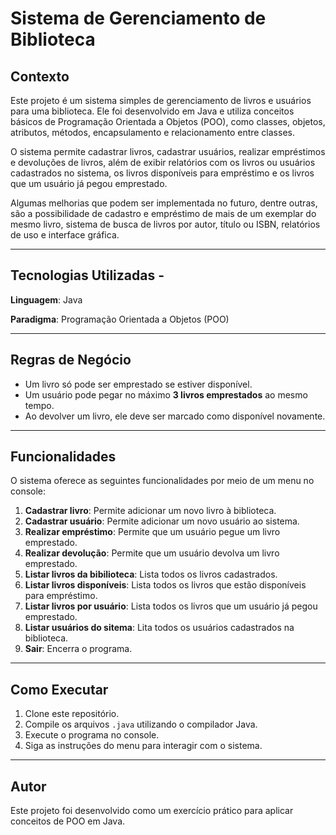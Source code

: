 # Sistema de Gerenciamento de Biblioteca

## Contexto
Este projeto é um sistema simples de gerenciamento de livros e usuários para uma biblioteca. 
Ele foi desenvolvido em Java e utiliza conceitos básicos de Programação Orientada a Objetos (POO), 
como classes, objetos, atributos, métodos, encapsulamento e relacionamento entre classes.

O sistema permite cadastrar livros, cadastrar usuários, realizar empréstimos e devoluções de livros, 
além de exibir relatórios com os livros ou usuários cadastrados no sistema, os livros disponíveis 
para empréstimo e os livros que um usuário já pegou emprestado.

Algumas melhorias que podem ser implementada no futuro, dentre outras, são a possibilidade de cadastro e empréstimo de 
mais de um exemplar do mesmo livro, sistema de busca de livros por autor, título ou ISBN, relatórios de 
uso e interface gráfica.

---

## Tecnologias Utilizadas - 
**Linguagem**: Java

**Paradigma**: Programação Orientada a Objetos (POO) 

--- 

## Regras de Negócio
- Um livro só pode ser emprestado se estiver disponível.
- Um usuário pode pegar no máximo **3 livros emprestados** ao mesmo tempo.
- Ao devolver um livro, ele deve ser marcado como disponível novamente.

---

## Funcionalidades
O sistema oferece as seguintes funcionalidades por meio de um menu no console:
1. **Cadastrar livro**: Permite adicionar um novo livro à biblioteca.
2. **Cadastrar usuário**: Permite adicionar um novo usuário ao sistema.
3. **Realizar empréstimo**: Permite que um usuário pegue um livro emprestado.
4. **Realizar devolução**: Permite que um usuário devolva um livro emprestado.
5. **Listar livros da bibilioteca**: Lista todos os livros cadastrados.
6. **Listar livros disponíveis**: Lista todos os livros que estão disponíveis para empréstimo.
7. **Listar livros por usuário**: Lista todos os livros que um usuário já pegou emprestado.
8. **Listar usuários do sitema**: Lita todos os usuários cadastrados na biblioteca.
9. **Sair**: Encerra o programa.

---

## Como Executar 
1. Clone este repositório. 
2. Compile os arquivos `.java` utilizando o compilador Java. 
3. Execute o programa no console.
4. Siga as instruções do menu para interagir com o sistema. 

--- 



## Autor 
Este projeto foi desenvolvido como um exercício prático para aplicar conceitos de POO em Java.